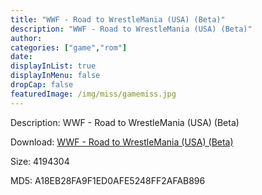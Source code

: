 ```yaml
---
title: "WWF - Road to WrestleMania (USA) (Beta)"
description: "WWF - Road to WrestleMania (USA) (Beta)"
author: 
categories: ["game","rom"]
date: 
displayInList: true
displayInMenu: false
dropCap: false
featuredImage: /img/miss/gamemiss.jpg
---
```


Description: WWF - Road to WrestleMania (USA) (Beta)

Download: <a style="text-decoration:underline;" href="https://mega.nz/#!iHRmzCST!WPRDCJSCQz-F6-gFmjlag9pIjXNnYIgEA381eZXQn4k" target = "_blank" rel = "nofollow" > WWF - Road to WrestleMania (USA) (Beta)</a>

Size: 4194304

MD5: A18EB28FA9F1ED0AFE5248FF2AFAB896

